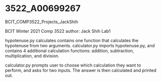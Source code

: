 # 3522_A00699267
BCIT_COMP3522_Projects_JackShih

BCIT Winter 2021
Comp 3522
author: Jack Shih
Lab1

hypotenuse.py calculates contains one function that calculates the hypotenuse from two arguments.
calculator.py imports hypotenuse.py, and contains 4 additional calculation functions: addition, subtraction, multiplication, and division.

calculator.py prompts user to choose which calculation they want to perform, and asks for two inputs.
The answer is then calculated and printed out.

